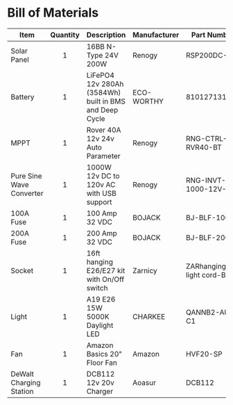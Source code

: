 # Bill of Materials

| Item | Quantity | Description | Manufacturer | Part Number | Price | Link |
|------|:--------:|-------------|--------------|-------------|:-----:|:----:|
| Solar Panel | 1 | 16BB N-Type 24V 200W | Renogy | RSP200DC-US | $199.99 | [Renogy](https://www.renogy.com/products/renogy-n-type-solar-panel?srsltid=AfmBOooP7r3TStnA0Kp3u2KxQIFsyEnXwF6uaTFkUxG0G25geB4G2mtK) |
| Battery | 1 | LiFePO4 12v 280Ah (3584Wh) built in BMS and Deep Cycle | ECO-WORTHY | 810127131125 | $529.99 | [Amazon](https://www.amazon.com/dp/B0CJY4413M/?coliid=I17DFSQ0ZPD59J&colid=1PS2K836G8AA7&psc=1&ref_=list_c_wl_lv_ov_lig_dp_it) |
| MPPT | 1 | Rover 40A 12v 24v Auto Parameter | Renogy | RNG-CTRL-RVR40-BT | $219.99 | [Renogy](https://www.renogy.com/products/rover-li-40-amp-mppt-solar-charge-controller?srsltid=AfmBOopNaPBQ7nexr2UW5fBVuXk2KJccjmXQfRE1fyzkI7Pz3xmsncvI) [Amazon](https://www.amazon.com/dp/B079JRNFY6/?coliid=IJAW4VTJUT1C1&colid=1PS2K836G8AA7&ref_=list_c_wl_lv_ov_lig_dp_it&th=1) |
| Pure Sine Wave Converter | 1 | 1000W 12v DC to 120v AC with USB support | Renogy | RNG-INVT-1000-12V-P2 | $189.99 | [Renogy](https://www.renogy.com/products/1000w-12v-pure-sine-wave-inverter?srsltid=AfmBOooDJhYC1rTDCq4HsbTDW1jRvEpGT-_iBW3yuGSf2im_LHtg29n4) [Amazon](https://www.amazon.com/dp/B07JMQ27WJ/?coliid=I1NVWYSMZXLKDL&colid=1PS2K836G8AA7&ref_=list_c_wl_lv_ov_lig_dp_it&th=1) | 
| 100A Fuse | 1 | 100 Amp 32 VDC | BOJACK | BJ-BLF-100A | $6.99 | [Amazon](https://www.amazon.com/BOJACK-Blade-Audio-Video-System/dp/B092J26VW8/ref=sr_1_2?crid=1AJXLIUAVYQJ5&dib=eyJ2IjoiMSJ9.jlfW_vFDmW0WbVECWRY16dwbrFRK9pTDddbuA1DgWBt6So-qoevnPGGKxhz1nYChPSM6z__Ps6zxly2o3Oi-ZKp-_tQgnT1abrm-o3gvgimOQkSLsmW8X2vasrtYLW_HPooi74AVe26E0LWMBh9VO38rsPXFwnEWutM9IrKNy0oVPP__8lEVmHHKGedAY7gGga5mzHDYWRk0JsQo82Sz_f4U93l1QbnFNtD3S1J1o18.tIL8SEO3RfVZCS-rXPbdwLIUfzO6Y9TFdKyO3X5g8ts&dib_tag=se&keywords=100A%2F200A%2F500A%2Bfuse&qid=1754343649&sprefix=100a%2F200a%2F500a%2Bfuse%2Caps%2C99&sr=8-2&th=1) | 
| 200A Fuse | 1 | 200 Amp 32 VDC | BOJACK | BJ-BLF-200A | $6.99 | [Amazon](https://www.amazon.com/BOJACK-Blade-Audio-Video-System/dp/B08JPQGDSQ/ref=sr_1_2?crid=1AJXLIUAVYQJ5&dib=eyJ2IjoiMSJ9.jlfW_vFDmW0WbVECWRY16dwbrFRK9pTDddbuA1DgWBt6So-qoevnPGGKxhz1nYChPSM6z__Ps6zxly2o3Oi-ZKp-_tQgnT1abrm-o3gvgimOQkSLsmW8X2vasrtYLW_HPooi74AVe26E0LWMBh9VO38rsPXFwnEWutM9IrKNy0oVPP__8lEVmHHKGedAY7gGga5mzHDYWRk0JsQo82Sz_f4U93l1QbnFNtD3S1J1o18.tIL8SEO3RfVZCS-rXPbdwLIUfzO6Y9TFdKyO3X5g8ts&dib_tag=se&keywords=100A%2F200A%2F500A%2Bfuse&qid=1754343649&sprefix=100a%2F200a%2F500a%2Bfuse%2Caps%2C99&sr=8-2&th=1) |
| Socket | 1 | 16ft hanging E26/E27 kit with On/Off switch | Zarnicy | ZARhanging light cord-Black | $15.88 | [Amazon](https://www.amazon.com/dp/B0CSKRG5BJ/?coliid=I3IZOSCLXNINK1&colid=1PS2K836G8AA7&ref_=list_c_wl_lv_ov_lig_dp_it&th=1) |
| Light | 1 | A19 E26 15W 5000K Daylight LED | CHARKEE | QANNB2-AUS-C1 | $21.99 | [Amazon](https://www.amazon.com/dp/B0D6V2Y89B/?coliid=I2U98VJUIB4G5C&colid=1PS2K836G8AA7&ref_=list_c_wl_lv_ov_lig_dp_it&th=1) |
| Fan | 1 | Amazon Basics 20" Floor Fan | Amazon | HVF20-SP | $63.95 | [Amazon](https://www.amazon.com/Amazon-Basics-Industrial-Construction-Commercial/dp/B07XGQ9RM3/ref=sr_1_1_ffob_sspa?crid=P2L44FIH0J90&dib=eyJ2IjoiMSJ9.BWB4103pwzA9uoEUOndykdRrehvDdFUgi0T39iEWUM_VqBTiunlHkgTJPi4MVme_29ForrG9idTvl-D3Lk_1wCkCk1WjlroksdaDBgU8WX0OBh9IeOg-o7X3dTB8xXID4kNItgBsTkEcMWOubcdrh0r69z2pDv1dsogvo2d3pdMMme33804U1v_jKc9PEhk_28hOrIUUefME5iczSdWkdM7Nk4DDMzRhmzzVPanEqWYBA7yeldd_AyCd9ZjFfxCWzF46cuJuht5r4eOP7dj592RH0Y36UIeUaCD__sHeSjI.petWNx8U-3Mv9rn-dgAngsRQA53g3OJa3kQcMmXBH9A&dib_tag=se&keywords=garage%2Bfan&qid=1754343856&sprefix=garage%2Bfan%2Caps%2C124&sr=8-1-spons&ufe=app_do%3Aamzn1.fos.9fe8cbfa-bf43-43d1-a707-3f4e65a4b666&sp_csd=d2lkZ2V0TmFtZT1zcF9hdGY&th=1) |
| DeWalt Charging Station | 1 | DCB112 12v 20v Charger | Aoasur | DCB112 | $23.99 | [Amazon](https://www.amazon.com/Battery-Charger-Replacement-Compatible-Lithium/dp/B0CNTBX7VG/ref=sr_1_1?crid=XIWYTVIQGAJN&dib=eyJ2IjoiMSJ9.Zw7aIIVZ7VN332zukiPydSCUcrqqTM_GmMawhb0X2Pmrg7cP5k51IMKrrcas1sqLq2j2HnAr0BeVWSBvwvdRrF83FSB8Q5qP6pckHk-xc6a27xFFfc7iiB_fkeJIYPhw2sjTtcqA5PQCpkiuawttlsU2nZ5EQ73bCLZ_1WC3ygggjbkVTE-KiWncO9fbG2-7gjzLHj9ol0WM_nEoIe4-dzh9sK3q5YkvnG56Hjiaxl_XhKM090ANeMSWp25m3WL3dV4g-xfEP0N6m30rnaIVj2JTDa2S4m6DYiEjJi10NUs.mkgRmdbER_fKTz3N_KDnebuxf8o-wX1rq3yVxmQKWig&dib_tag=se&keywords=dewalt%2Bdcb112%2Bcharger&qid=1754343822&sprefix=dewalt%2Bdcb112%2Bcahrger%2Caps%2C113&sr=8-1&th=1)
